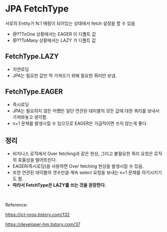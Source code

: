 # JPA FetchType

서로의 Entity가 N:1 매핑이 되어있는 상태에서 fetch 설정을 할 수 있음

-   @??ToOne 상황에서는 EAGER 이 디폴트 값
-   @??ToMany 상황에서는 LAZY 가 디폴트 값

## FetchType.LAZY

-   지연로딩
-   JPA는 필요한 값만 딱 가져오기 위해 필요한 쿼리만 보냄.

## FetchType.EAGER

-   즉시로딩
-   JPA는 필요하지 않든 어쨌든 일단 연관된 테이블의 모든 값에 대한 쿼리를 보내서 가져와놓고 생각함.
-   n+1 문제를 발생시킬 수 있으므로 EAGER은 가급적이면 쓰지 않는게 좋다.

## 정리

-   비지니스 로직에서 Over fetching과 같은 현상, 그리고 불필요한 쿼리 요청은 로직의 효율성을 떨어뜨린다.
-   EAGER(즉시로딩)을 사용하면 Over fetching 현상을 발생시킬 수 있음.
-   또한 연관된 테이블의 갯수만큼 계속 select 요청을 보내는 n+1 문제를 야기시키기도 함.
-   <span style="font-weight:bold">따라서 FetchType은 LAZY를 쓰는 것을 권장한다.</span>

</br>

Reference:

https://ict-nroo.tistory.com/132

https://developer-hm.tistory.com/37
